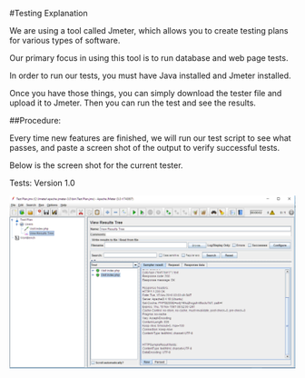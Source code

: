 #Testing Explanation

We are using a tool called Jmeter, which allows you to create testing plans for various types of software.

Our primary focus in using this tool is to run database and web page tests.

In order to run our tests, you must have Java installed and Jmeter installed. 

Once you have those things, you can simply download the tester file and upload it to Jmeter. Then you can run the test and see the results. 

##Procedure:

Every time new features are finished, we will run our test script to see what passes, and paste a screen shot of the output to verify successful tests. 

Below is the screen shot for the current tester. 

Tests: Version 1.0

![Image](JmeterOutput1.0.PNG)
